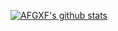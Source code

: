 [![AFGXF's github stats](https://github-readme-stats.vercel.app/api?username=AFGXF)](https://github.com/anuraghazra/github-readme-stats)

